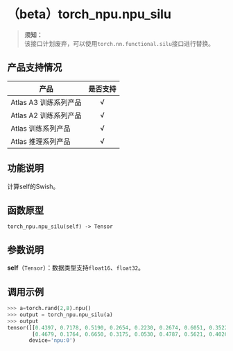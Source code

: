 # （beta）torch_npu.npu_silu

>**须知：**<br>
>该接口计划废弃，可以使用`torch.nn.functional.silu`接口进行替换。

## 产品支持情况

| 产品                                                         | 是否支持 |
| ------------------------------------------------------------ | :------: |
|<term>Atlas A3 训练系列产品</term>           |    √     |
|<term>Atlas A2 训练系列产品</term> | √   |
|<term>Atlas 训练系列产品</term> | √   |
|<term>Atlas 推理系列产品</term>| √   |

## 功能说明

计算self的Swish。

## 函数原型

```
torch_npu.npu_silu(self) -> Tensor
```

## 参数说明

**self**（`Tensor`）：数据类型支持`float16`、`float32`。

## 调用示例

```python
>>> a=torch.rand(2,8).npu()
>>> output = torch_npu.npu_silu(a)
>>> output
tensor([[0.4397, 0.7178, 0.5190, 0.2654, 0.2230, 0.2674, 0.6051, 0.3522],
        [0.4679, 0.1764, 0.6650, 0.3175, 0.0530, 0.4787, 0.5621, 0.4026]],
       device='npu:0')
```

